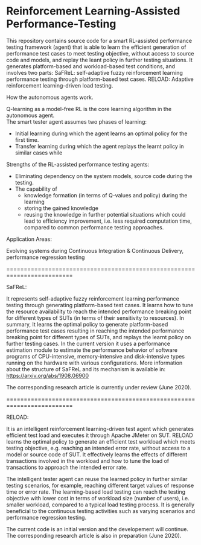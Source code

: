 # Reinforcement Learning-Assisted Performance-Testing
This repository contains source code for a smart RL-assisted performance testing framework (agent) that is able to learn the efficient generation of performance test cases to meet testing objective, without access to source code and models, and replay the leant policy in further testing situations. It generates platform-based and workload-based test conditions, and involves two parts:
SaFReL: self-adaptive fuzzy reinforcement learning performance testing through platform-based test cases.
RELOAD: Adaptive reinforcement learning-driven load testing.
 
How the autonomous agents work.

Q-learning as a model-free RL is the core learning algorithm in the autonomous agent.  
The smart tester agent assumes two phases of learning:
- Initial learning during which the agent learns an optimal policy for the first time.
- Transfer learning during which the agent replays the learnt policy in similar cases while 

Strengths of the RL-assisted performance testing agents:

- Eliminating dependency on the system models, source code during the testing.
- The capability of 
  * knowledge formation (in terms of Q-values and policy) during the learning
  * storing the gained knowledge 
  * reusing the knowledge in further potential situations
which could lead to efficiency improvement, i.e. less required computation time, compared to 	common performance testing approaches.

Application Areas:

Evolving systems during Continuous Integration & Continuous Delivery, performance regression testing 

=========================================================================

SaFReL:

It represents self-adaptive fuzzy reinforcement learning performance testing through generating platform-based test cases. It learns how to tune the resource availability to reach the intended performance breaking point for different types of SUTs (in terms of their sensitivity to resources).
In summary, It learns the optimal policy to generate platform-based performance test cases resulting in reaching the intended performance breaking point for different types of SUTs, and replays the learnt policy on further testing cases. 
In the current version it uses a performance estimation module to estimate the performance behavior of software programs of CPU-intensive, memory-intensive and disk-intensive types running on the hardware with various configurations. More information about the structure of SaFReL and its mechanism is available in: 
https://arxiv.org/abs/1908.06900

The corresponding research article is currently under review (June 2020).

=========================================================================

RELOAD:

It is an intelligent reinforcement learning-driven test agent which generates efficient test load and executes it through Apache JMeter on SUT. RELOAD learns the optimal policy to generate an efficient test workload which meets testing objective, e.g. reaching an intended error rate, without access to a model or source code of SUT. It effectively learns the effects of different transactions involved in the workload and how to tune the load of transactions to approach the intended error rate. 

The intelligent tester agent can reuse the learned policy in further similar testing scenarios, for example, reaching different target values of response time or error rate. The learning-based load testing can reach the testing objective with lower cost in terms of workload size (number of users), i.e. smaller workload, compared to a typical load testing process. It is generally beneficial to the continuous testing activities such as varying scenarios and performance regression testing. 

The current code is an initial version and the developement will continue. The corresponding research article is also in preparation (June 2020). 
